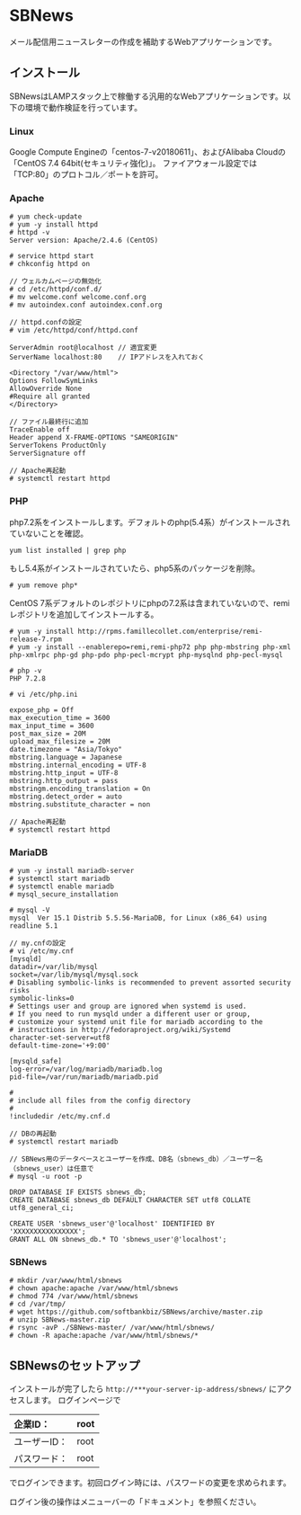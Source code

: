 # SBNews
メール配信用ニュースレターの作成を補助するWebアプリケーションです。

## インストール
SBNewsはLAMPスタック上で稼働する汎用的なWebアプリケーションです。以下の環境で動作検証を行っています。

### Linux
Google Compute Engineの「centos-7-v20180611」、およびAlibaba Cloudの「CentOS 7.4 64bit(セキュリティ強化)」。
ファイアウォール設定では「TCP:80」のプロトコル／ポートを許可。

### Apache
```
# yum check-update
# yum -y install httpd
# httpd -v
Server version: Apache/2.4.6 (CentOS)

# service httpd start
# chkconfig httpd on

// ウェルカムページの無効化
# cd /etc/httpd/conf.d/
# mv welcome.conf welcome.conf.org
# mv autoindex.conf autoindex.conf.org

// httpd.confの設定
# vim /etc/httpd/conf/httpd.conf

ServerAdmin root@localhost // 適宜変更
ServerName localhost:80    // IPアドレスを入れておく

<Directory "/var/www/html">
Options FollowSymLinks
AllowOverride None
#Require all granted
</Directory>

// ファイル最終行に追加
TraceEnable off
Header append X-FRAME-OPTIONS "SAMEORIGIN"
ServerTokens ProductOnly
ServerSignature off

// Apache再起動
# systemctl restart httpd
```
### PHP
php7.2系をインストールします。デフォルトのphp(5.4系）がインストールされていないことを確認。

```
yum list installed | grep php
```

もし5.4系がインストールされていたら、php5系のパッケージを削除。

```
# yum remove php*
```

CentOS 7系デフォルトのレポジトリにphpの7.2系は含まれていないので、remiレポジトリを追加してインストールする。

```
# yum -y install http://rpms.famillecollet.com/enterprise/remi-release-7.rpm
# yum -y install --enablerepo=remi,remi-php72 php php-mbstring php-xml php-xmlrpc php-gd php-pdo php-pecl-mcrypt php-mysqlnd php-pecl-mysql

# php -v
PHP 7.2.8

# vi /etc/php.ini

expose_php = Off
max_execution_time = 3600
max_input_time = 3600
post_max_size = 20M
upload_max_filesize = 20M
date.timezone = "Asia/Tokyo"
mbstring.language = Japanese
mbstring.internal_encoding = UTF-8
mbstring.http_input = UTF-8
mbstring.http_output = pass
mbstringm.encoding_translation = On
mbstring.detect_order = auto
mbstring.substitute_character = non

// Apache再起動
# systemctl restart httpd
```

### MariaDB
```
# yum -y install mariadb-server
# systemctl start mariadb
# systemctl enable mariadb
# mysql_secure_installation

# mysql -V
mysql  Ver 15.1 Distrib 5.5.56-MariaDB, for Linux (x86_64) using readline 5.1

// my.cnfの設定
# vi /etc/my.cnf
[mysqld]
datadir=/var/lib/mysql
socket=/var/lib/mysql/mysql.sock
# Disabling symbolic-links is recommended to prevent assorted security risks
symbolic-links=0
# Settings user and group are ignored when systemd is used.
# If you need to run mysqld under a different user or group,
# customize your systemd unit file for mariadb according to the
# instructions in http://fedoraproject.org/wiki/Systemd
character-set-server=utf8
default-time-zone='+9:00'

[mysqld_safe]
log-error=/var/log/mariadb/mariadb.log
pid-file=/var/run/mariadb/mariadb.pid

#
# include all files from the config directory
#
!includedir /etc/my.cnf.d

// DBの再起動
# systemctl restart mariadb

// SBNews用のデータベースとユーザーを作成、DB名（sbnews_db）／ユーザー名（sbnews_user）は任意で
# mysql -u root -p

DROP DATABASE IF EXISTS sbnews_db;
CREATE DATABASE sbnews_db DEFAULT CHARACTER SET utf8 COLLATE utf8_general_ci;

CREATE USER 'sbnews_user'@'localhost' IDENTIFIED BY 'XXXXXXXXXXXXXXXX';
GRANT ALL ON sbnews_db.* TO 'sbnews_user'@'localhost';
```

### SBNews
```
# mkdir /var/www/html/sbnews
# chown apache:apache /var/www/html/sbnews
# chmod 774 /var/www/html/sbnews
# cd /var/tmp/
# wget https://github.com/softbankbiz/SBNews/archive/master.zip
# unzip SBNews-master.zip
# rsync -avP ./SBNews-master/ /var/www/html/sbnews/
# chown -R apache:apache /var/www/html/sbnews/*
```

## SBNewsのセットアップ
インストールが完了したら `http://***your-server-ip-address/sbnews/` にアクセスします。
ログインページで

|企業ID： |root |
|:---|:---|
|ユーザーID： |root |
|パスワード： |root |

でログインできます。初回ログイン時には、パスワードの変更を求められます。

ログイン後の操作はメニューバーの「ドキュメント」を参照ください。
